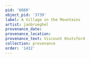 ```yaml
---
pid: '6660'
object_pid: '3739'
label: A Village in the Mountains
artist: janbrueghel
provenance_date:
provenance_location:
provenance_text: Viscount Knutsford
collection: provenance
order: '1432'
---
```

